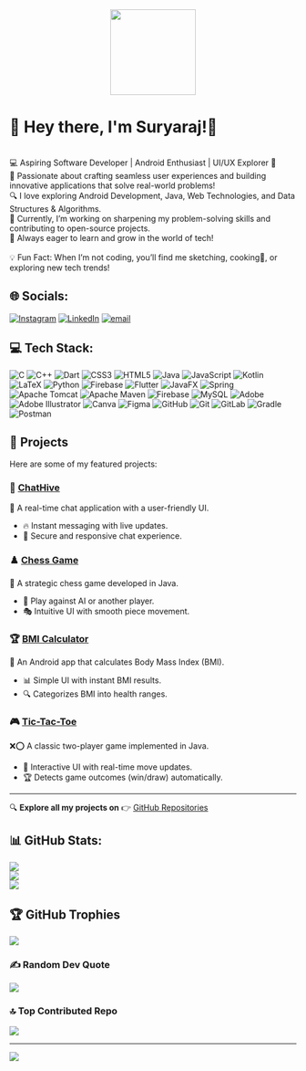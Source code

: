 <div align="center">
  <img height="150" src="https://media3.giphy.com/media/v1.Y2lkPTc5MGI3NjExd2k5cm90azZ0MXlqbHRpbzBuOGlraW1zYXBlNHg5dWxvMXd3d25sMiZlcD12MV9pbnRlcm5hbF9naWZfYnlfaWQmY3Q9Zw/RbDKaczqWovIugyJmW/giphy.gif"  />
</div>

<h1>👋 Hey there, I'm Suryaraj!👻</h1><br>
💻 Aspiring Software Developer | Android Enthusiast | UI/UX Explorer 🎨<br>🚀 Passionate about crafting seamless user experiences and building innovative applications that solve real-world problems!<br>🔍 I love exploring Android Development, Java, Web Technologies, and Data Structures & Algorithms.<br>🎯 Currently, I’m working on sharpening my problem-solving skills and contributing to open-source projects.<br>🌱 Always eager to learn and grow in the world of tech!<br><br>💡 Fun Fact: When I’m not coding, you’ll find me sketching, cooking🍔, or exploring new tech trends!


## 🌐 Socials:
[![Instagram](https://img.shields.io/badge/Instagram-%23E4405F.svg?logo=Instagram&logoColor=white)](https://instagram.com/_the_sunreign_) [![LinkedIn](https://img.shields.io/badge/LinkedIn-%230077B5.svg?logo=linkedin&logoColor=white)](https://linkedin.com/in/suryarajbaranwal) [![email](https://img.shields.io/badge/Email-D14836?logo=gmail&logoColor=white)](mailto:suryaraj.srb112@gmail.com) 

## 💻 Tech Stack:
![C](https://img.shields.io/badge/c-%2300599C.svg?style=for-the-badge&logo=c&logoColor=white) ![C++](https://img.shields.io/badge/c++-%2300599C.svg?style=for-the-badge&logo=c%2B%2B&logoColor=white) ![Dart](https://img.shields.io/badge/dart-%230175C2.svg?style=for-the-badge&logo=dart&logoColor=white) ![CSS3](https://img.shields.io/badge/css3-%231572B6.svg?style=for-the-badge&logo=css3&logoColor=white) ![HTML5](https://img.shields.io/badge/html5-%23E34F26.svg?style=for-the-badge&logo=html5&logoColor=white) ![Java](https://img.shields.io/badge/java-%23ED8B00.svg?style=for-the-badge&logo=openjdk&logoColor=white) ![JavaScript](https://img.shields.io/badge/javascript-%23323330.svg?style=for-the-badge&logo=javascript&logoColor=%23F7DF1E) ![Kotlin](https://img.shields.io/badge/kotlin-%237F52FF.svg?style=for-the-badge&logo=kotlin&logoColor=white) ![LaTeX](https://img.shields.io/badge/latex-%23008080.svg?style=for-the-badge&logo=latex&logoColor=white) ![Python](https://img.shields.io/badge/python-3670A0?style=for-the-badge&logo=python&logoColor=ffdd54) ![Firebase](https://img.shields.io/badge/firebase-%23039BE5.svg?style=for-the-badge&logo=firebase) ![Flutter](https://img.shields.io/badge/Flutter-%2302569B.svg?style=for-the-badge&logo=Flutter&logoColor=white) ![JavaFX](https://img.shields.io/badge/javafx-%23FF0000.svg?style=for-the-badge&logo=javafx&logoColor=white) ![Spring](https://img.shields.io/badge/spring-%236DB33F.svg?style=for-the-badge&logo=spring&logoColor=white) ![Apache Tomcat](https://img.shields.io/badge/apache%20tomcat-%23F8DC75.svg?style=for-the-badge&logo=apache-tomcat&logoColor=black) ![Apache Maven](https://img.shields.io/badge/Apache%20Maven-C71A36?style=for-the-badge&logo=Apache%20Maven&logoColor=white) ![Firebase](https://img.shields.io/badge/firebase-a08021?style=for-the-badge&logo=firebase&logoColor=ffcd34) ![MySQL](https://img.shields.io/badge/mysql-4479A1.svg?style=for-the-badge&logo=mysql&logoColor=white) ![Adobe](https://img.shields.io/badge/adobe-%23FF0000.svg?style=for-the-badge&logo=adobe&logoColor=white) ![Adobe Illustrator](https://img.shields.io/badge/adobe%20illustrator-%23FF9A00.svg?style=for-the-badge&logo=adobe%20illustrator&logoColor=white) ![Canva](https://img.shields.io/badge/Canva-%2300C4CC.svg?style=for-the-badge&logo=Canva&logoColor=white) ![Figma](https://img.shields.io/badge/figma-%23F24E1E.svg?style=for-the-badge&logo=figma&logoColor=white) ![GitHub](https://img.shields.io/badge/github-%23121011.svg?style=for-the-badge&logo=github&logoColor=white) ![Git](https://img.shields.io/badge/git-%23F05033.svg?style=for-the-badge&logo=git&logoColor=white) ![GitLab](https://img.shields.io/badge/gitlab-%23181717.svg?style=for-the-badge&logo=gitlab&logoColor=white) ![Gradle](https://img.shields.io/badge/Gradle-02303A.svg?style=for-the-badge&logo=Gradle&logoColor=white) ![Postman](https://img.shields.io/badge/Postman-FF6C37?style=for-the-badge&logo=postman&logoColor=white)

## 🚀 Projects  
Here are some of my featured projects:  

### 💬 [ChatHive](https://github.com/b-suryaraj/ChatHive)  
📨 A real-time chat application with a user-friendly UI.  
- 🔥 Instant messaging with live updates.  
- 🔐 Secure and responsive chat experience.  

### ♟️ [Chess Game](https://github.com/b-suryaraj/Java-Chess-Game)  
🧠 A strategic chess game developed in Java.  
- 🤖 Play against AI or another player.  
- 🎭 Intuitive UI with smooth piece movement.  

### 🏆 [BMI Calculator](https://github.com/b-suryaraj/BMI_Calculator)  
📱 An Android app that calculates Body Mass Index (BMI).  
- 📊 Simple UI with instant BMI results.  
- 🔍 Categorizes BMI into health ranges.  

### 🎮 [Tic-Tac-Toe](https://github.com/b-suryaraj/Tic-Tac-Toe)  
❌⭕ A classic two-player game implemented in Java.  
- 🎨 Interactive UI with real-time move updates.  
- 🏆 Detects game outcomes (win/draw) automatically.  

---
🔍 **Explore all my projects on** 👉 [GitHub Repositories](https://github.com/b-suryaraj?tab=repositories)

## 📊 GitHub Stats:
![](https://github-readme-stats.vercel.app/api?username=b-suryaraj&theme=merko&hide_border=false&include_all_commits=false&count_private=true)<br/>
![](https://nirzak-streak-stats.vercel.app/?user=b-suryaraj&theme=merko&hide_border=false)<br/>
![](https://github-readme-stats.vercel.app/api/top-langs/?username=b-suryaraj&theme=merko&hide_border=false&include_all_commits=false&count_private=true&layout=compact)

## 🏆 GitHub Trophies
![](https://github-profile-trophy.vercel.app/?username=b-suryaraj&theme=radical&no-frame=false&no-bg=false&margin-w=4)

### ✍️ Random Dev Quote
![](https://quotes-github-readme.vercel.app/api?type=horizontal&theme=radical)

### 🔝 Top Contributed Repo
![](https://github-contributor-stats.vercel.app/api?username=b-suryaraj&limit=5&theme=dark&combine_all_yearly_contributions=true)

---
[![](https://visitcount.itsvg.in/api?id=b-suryaraj&icon=2&color=9)](https://visitcount.itsvg.in)

<!-- Proudly created with GPRM ( https://gprm.itsvg.in ) -->

<!--
**b-suryaraj/b-suryaraj** is a ✨ _special_ ✨ repository because its `README.md` (this file) appears on your GitHub profile.

Here are some ideas to get you started:

- 🔭 I’m currently working on ...
- 🌱 I’m currently learning ...
- 👯 I’m looking to collaborate on ...
- 🤔 I’m looking for help with ...
- 💬 Ask me about ...
- 📫 How to reach me: ...
- 😄 Pronouns: ...
- ⚡ Fun fact: ...
-->
